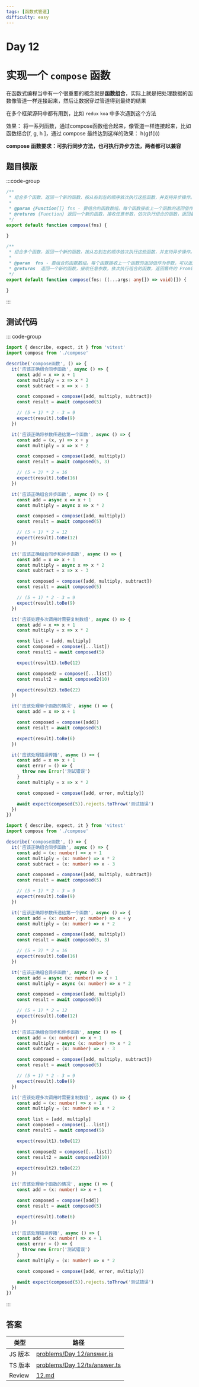 ```yaml
---
tags: [函数式管道]
difficulty: easy
---
```


# Day 12

# 实现一个 `compose` 函数

在函数式编程当中有一个很重要的概念就是**函数组合**，实际上就是把处理数据的函数像管道一样连接起来，然后让数据穿过管道得到最终的结果

在多个框架源码中都有用到，比如 `redux` `koa` 中多次遇到这个方法

效果： 将一系列函数，通过compose函数组合起来，像管道一样连接起来，比如函数结合[f, g, h ]，通过 compose 最终达到这样的效果： h(g(f()))

**compose 函数要求：可执行同步方法，也可执行异步方法，两者都可以兼容**

## 题目模版

:::code-group

```js [compose.js]
/**
 * 组合多个函数，返回一个新的函数，按从右到左的顺序依次执行这些函数，并支持异步操作。
 *
 * @param {Function[]} fns - 要组合的函数数组。每个函数接收上一个函数的返回值作为参数，可以返回 Promise 或普通值。
 * @returns {Function} 返回一个新的函数，接收任意参数，依次执行组合的函数，返回最终的 Promise。
 */
export default function compose(fns) {

}
```

```ts [compose.ts]
/**
 * 组合多个函数，返回一个新的函数，按从右到左的顺序依次执行这些函数，并支持异步操作。
 *
 * @param  fns - 要组合的函数数组。每个函数接收上一个函数的返回值作为参数，可以返回 Promise 或普通值。
 * @returns  返回一个新的函数，接收任意参数，依次执行组合的函数，返回最终的 Promise。
 */
export default function compose(fns: ((...args: any[]) => void)[]) {

}
```

:::

## 测试代码

::: code-group

```js [compose.spec.js]
import { describe, expect, it } from 'vitest'
import compose from './compose'

describe('compose函数', () => {
  it('应该正确组合同步函数', async () => {
    const add = x => x + 1
    const multiply = x => x * 2
    const subtract = x => x - 3

    const composed = compose([add, multiply, subtract])
    const result = await composed(5)

    // (5 + 1) * 2 - 3 = 9
    expect(result).toBe(9)
  })

  it('应该正确将参数传递给第一个函数', async () => {
    const add = (x, y) => x + y
    const multiply = x => x * 2

    const composed = compose([add, multiply])
    const result = await composed(5, 3)

    // (5 + 3) * 2 = 16
    expect(result).toBe(16)
  })

  it('应该正确组合异步函数', async () => {
    const add = async x => x + 1
    const multiply = async x => x * 2

    const composed = compose([add, multiply])
    const result = await composed(5)

    // (5 + 1) * 2 = 12
    expect(result).toBe(12)
  })

  it('应该正确组合同步和异步函数', async () => {
    const add = x => x + 1
    const multiply = async x => x * 2
    const subtract = x => x - 3

    const composed = compose([add, multiply, subtract])
    const result = await composed(5)

    // (5 + 1) * 2 - 3 = 9
    expect(result).toBe(9)
  })

  it('应该处理多次调用时需要复制数组', async () => {
    const add = x => x + 1
    const multiply = x => x * 2

    const list = [add, multiply]
    const composed = compose([...list])
    const result1 = await composed(5)

    expect(result1).toBe(12)

    const composed2 = compose([...list])
    const result2 = await composed2(10)

    expect(result2).toBe(22)
  })

  it('应该处理单个函数的情况', async () => {
    const add = x => x + 1

    const composed = compose([add])
    const result = await composed(5)

    expect(result).toBe(6)
  })

  it('应该处理错误传播', async () => {
    const add = x => x + 1
    const error = () => {
      throw new Error('测试错误')
    }
    const multiply = x => x * 2

    const composed = compose([add, error, multiply])

    await expect(composed(5)).rejects.toThrow('测试错误')
  })
})
```

```ts [compose.spec.ts]
import { describe, expect, it } from 'vitest'
import compose from './compose'

describe('compose函数', () => {
  it('应该正确组合同步函数', async () => {
    const add = (x: number) => x + 1
    const multiply = (x: number) => x * 2
    const subtract = (x: number) => x - 3

    const composed = compose([add, multiply, subtract])
    const result = await composed(5)

    // (5 + 1) * 2 - 3 = 9
    expect(result).toBe(9)
  })

  it('应该正确将参数传递给第一个函数', async () => {
    const add = (x: number, y: number) => x + y
    const multiply = (x: number) => x * 2

    const composed = compose([add, multiply])
    const result = await composed(5, 3)

    // (5 + 3) * 2 = 16
    expect(result).toBe(16)
  })

  it('应该正确组合异步函数', async () => {
    const add = async (x: number) => x + 1
    const multiply = async (x: number) => x * 2

    const composed = compose([add, multiply])
    const result = await composed(5)

    // (5 + 1) * 2 = 12
    expect(result).toBe(12)
  })

  it('应该正确组合同步和异步函数', async () => {
    const add = (x: number) => x + 1
    const multiply = async (x: number) => x * 2
    const subtract = (x: number) => x - 3

    const composed = compose([add, multiply, subtract])
    const result = await composed(5)

    // (5 + 1) * 2 - 3 = 9
    expect(result).toBe(9)
  })

  it('应该处理多次调用时需要复制数组', async () => {
    const add = (x: number) => x + 1
    const multiply = (x: number) => x * 2

    const list = [add, multiply]
    const composed = compose([...list])
    const result1 = await composed(5)

    expect(result1).toBe(12)

    const composed2 = compose([...list])
    const result2 = await composed2(10)

    expect(result2).toBe(22)
  })

  it('应该处理单个函数的情况', async () => {
    const add = (x: number) => x + 1

    const composed = compose([add])
    const result = await composed(5)

    expect(result).toBe(6)
  })

  it('应该处理错误传播', async () => {
    const add = (x: number) => x + 1
    const error = () => {
      throw new Error('测试错误')
    }
    const multiply = (x: number) => x * 2

    const composed = compose([add, error, multiply])

    await expect(composed(5)).rejects.toThrow('测试错误')
  })
})
```

:::

## 答案

| 类型    | 路径                                                                                                                                    |
| ------- | --------------------------------------------------------------------------------------------------------------------------------------- |
| JS 版本 | [problems/Day 12/answer.js](https://github.com/506-FETL/one-question-per-day/blob/main/packages/problems/base/Day%2012/answer.js)       |
| TS 版本 | [problems/Day 12/ts/answer.ts](https://github.com/506-FETL/one-question-per-day/blob/main/packages/problems/base/Day%2012/ts/answer.ts) |
| Review  | [12.md](/review/12)                                                                                                                     |
